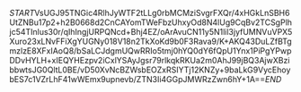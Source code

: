 $START$VsUGJ95TNGic4RlhJyWTF2tLLg0rbMCMziSvgrFXQr/4xHGkLnSBH6UtZNBu17p2+h2B0668d2CnCAYomTWeFbzUhxyOd8N4lUg9CqBv2TCSgPlhjc54TInlus30r/qIhIngjURPQNcd+Bhj4EZ/oArAvuCN11y5N1lil3jyfUMNVuVPX5Xuro23xLNvFFiXgYUGNy018V18n2TkXoKd9b0F3Rava9/K+AKQ43DuLZfBTgmzlzE8XFxIAoQ8/bSaLCJdgmUQwRRIo5tmj0hYQ0dY6fQpU1Ynx1PiPgYPwpDDvHYLH+xIEQYHEzpv2iCxlYSAyJgsr79rlkqkRKUa2m0AhJ99jBQ3AjwXBzibbwtsJG0QltL0BE/vD50XvNcBZWsbEOZxRSIYTj12KNZy+9baLkG9VycEhoybES7c1VZrLhF41wWEmx9upnevb/ZTN3Ii4GGpJMWRzZwn6hY+1A==$END$